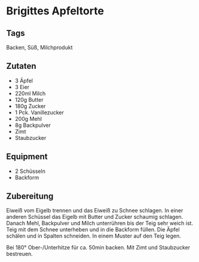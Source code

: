 # Brigittes Apfeltorte

## Tags 

Backen, Süß, Milchprodukt

## Zutaten

- 3 Äpfel
- 3 Eier 
- 220ml Milch
- 120g Butter
- 180g Zucker
- 1 Pck. Vanillezucker
- 200g Mehl
- 8g Backpulver
- Zimt
- Staubzucker

## Equipment

- 2 Schüsseln
- Backform

## Zubereitung 

Eiweiß vom Eigelb trennen und das Eiweiß zu Schnee schlagen.
In einer anderen Schüssel das Eigelb mit Butter und Zucker schaumig schlagen.
Danach Mehl, Backpulver und Milch unterrühren bis der Teig sehr weich ist.
Teig mit dem Schnee unterheben und in die Backform füllen.
Die Äpfel schälen und in Spalten schneiden.
In einem Muster auf den Teig legen.

Bei 180° Ober-/Unterhitze für ca. 50min backen.
Mit Zimt und Staubzucker bestreuen.
